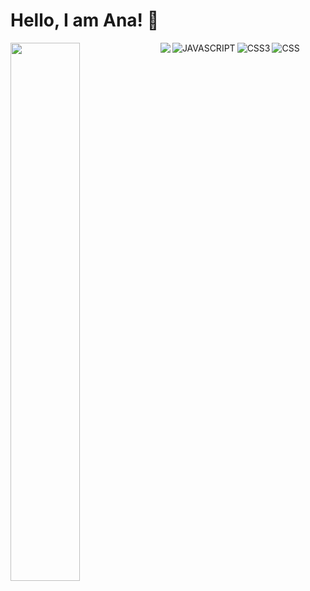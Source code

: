 # Hello, I am Ana! 👋

<img align="left" width="47%" src="https://github-readme-stats.vercel.app/api?username=ana-seg&show_icons=true&theme=radical"/>

<img align="left" widt="47%" src="https://github-readme-stats.vercel.app/api/top-langs/?username=ana-seg&layout=compact"/>

<img  align="left" alt="JAVASCRIPT" src="https://img.shields.io/badge/javascript-%23323330.svg?style=for-the-badge&logo=javascript&logoColor=%23F7DF1E"/>

<img align="left" alt="CSS3" src="https://img.shields.io/badge/html5-%23E34F26.svg?style=for-the-badge&logo=html5&logoColor=white"/>

<img align="left" alt="CSS" src="https://img.shields.io/badge/css3-%231572B6.svg?style=for-the-badge&logo=css3&logoColor=white"/>
